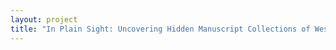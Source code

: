 ```yaml
--- 
layout: project 
title: "In Plain Sight: Uncovering Hidden Manuscript Collections of Western Authors, Environmentalists, Researchers and Historians" 
---
```



